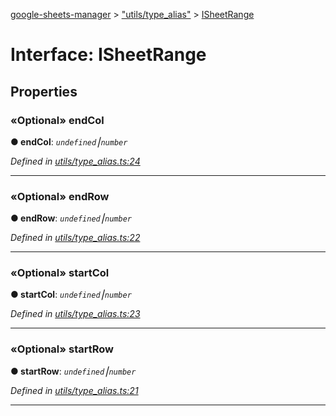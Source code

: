 [google-sheets-manager](../README.md) > ["utils/type_alias"](../modules/_utils_type_alias_.md) > [ISheetRange](../interfaces/_utils_type_alias_.isheetrange.md)



# Interface: ISheetRange


## Properties
<a id="endcol"></a>

### «Optional» endCol

**●  endCol**:  *`undefined`⎮`number`* 

*Defined in [utils/type_alias.ts:24](https://github.com/AbdelrahmanRamadan/google-sheets-manager/blob/d86bb83/src/utils/type_alias.ts#L24)*





___

<a id="endrow"></a>

### «Optional» endRow

**●  endRow**:  *`undefined`⎮`number`* 

*Defined in [utils/type_alias.ts:22](https://github.com/AbdelrahmanRamadan/google-sheets-manager/blob/d86bb83/src/utils/type_alias.ts#L22)*





___

<a id="startcol"></a>

### «Optional» startCol

**●  startCol**:  *`undefined`⎮`number`* 

*Defined in [utils/type_alias.ts:23](https://github.com/AbdelrahmanRamadan/google-sheets-manager/blob/d86bb83/src/utils/type_alias.ts#L23)*





___

<a id="startrow"></a>

### «Optional» startRow

**●  startRow**:  *`undefined`⎮`number`* 

*Defined in [utils/type_alias.ts:21](https://github.com/AbdelrahmanRamadan/google-sheets-manager/blob/d86bb83/src/utils/type_alias.ts#L21)*





___


